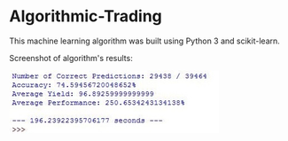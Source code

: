 # Algorithmic-Trading

This machine learning algorithm was built using Python 3 and scikit-learn. 

Screenshot of algorithm's results:

![Screenshot](Stock_Predictor_Results.jpg)
